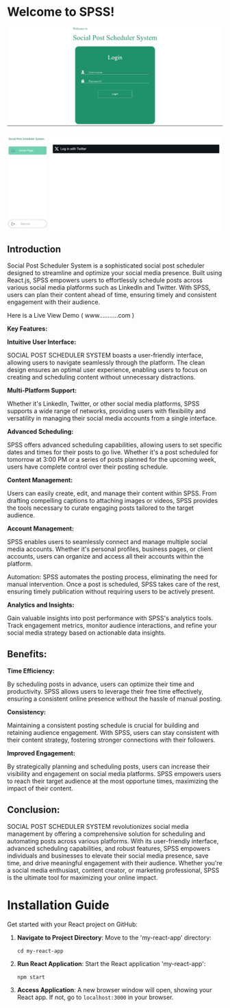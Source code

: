 # Welcome to SPSS!
![Teams Build SPSS](public/ssps.jpg)

![Teams Build SPSS](https://github.com/AnishaSingh0118/Social-Post-Scheduler-System/blob/6f1b73ec4f850fb762965f14cdec4db35afe3b36/public/ssps%202.jpg)


## Introduction

Social Post Scheduler System is a sophisticated social post scheduler designed to streamline and optimize your social media presence. Built using React.js, SPSS empowers users to effortlessly schedule posts across various social media platforms such as LinkedIn and Twitter. With SPSS, users can plan their content ahead of time, ensuring timely and consistent engagement with their audience.

Here is a Live View Demo ( www...........com )

**Key Features:**

**Intuitive User Interface:**

SOCIAL POST SCHEDULER SYSTEM boasts a user-friendly interface, allowing users to navigate seamlessly through the platform. The clean design ensures an optimal user experience, enabling users to focus on creating and scheduling content without unnecessary distractions.

**Multi-Platform Support:**

Whether it's LinkedIn, Twitter, or other social media platforms, SPSS supports a wide range of networks, providing users with flexibility and versatility in managing their social media accounts from a single interface.

**Advanced Scheduling:**

SPSS offers advanced scheduling capabilities, allowing users to set specific dates and times for their posts to go live. Whether it's a post scheduled for tomorrow at 3:00 PM or a series of posts planned for the upcoming week, users have complete control over their posting schedule.

**Content Management:**

Users can easily create, edit, and manage their content within SPSS. From drafting compelling captions to attaching images or videos, SPSS provides the tools necessary to curate engaging posts tailored to the target audience.

**Account Management:**

SPSS enables users to seamlessly connect and manage multiple social media accounts. Whether it's personal profiles, business pages, or client accounts, users can organize and access all their accounts within the platform.

Automation: SPSS automates the posting process, eliminating the need for manual intervention. Once a post is scheduled, SPSS takes care of the rest, ensuring timely publication without requiring users to be actively present.

**Analytics and Insights:**

Gain valuable insights into post performance with SPSS's analytics tools. Track engagement metrics, monitor audience interactions, and refine your social media strategy based on actionable data insights.

## Benefits:

**Time Efficiency:**

By scheduling posts in advance, users can optimize their time and productivity. SPSS allows users to leverage their free time effectively, ensuring a consistent online presence without the hassle of manual posting.

**Consistency:**

Maintaining a consistent posting schedule is crucial for building and retaining audience engagement. With SPSS, users can stay consistent with their content strategy, fostering stronger connections with their followers.

**Improved Engagement:**

By strategically planning and scheduling posts, users can increase their visibility and engagement on social media platforms. SPSS empowers users to reach their target audience at the most opportune times, maximizing the impact of their content.

## Conclusion:

SOCIAL POST SCHEDULER SYSTEM revolutionizes social media management by offering a comprehensive solution for scheduling and automating posts across various platforms. With its user-friendly interface, advanced scheduling capabilities, and robust features, SPSS empowers individuals and businesses to elevate their social media presence, save time, and drive meaningful engagement with their audience. Whether you're a social media enthusiast, content creator, or marketing professional, SPSS is the ultimate tool for maximizing your online impact.


# Installation Guide

Get started with your React project on GitHub:

1. **Navigate to Project Directory**: Move to the 'my-react-app' directory:

    ```
    cd my-react-app
    ```

2. **Run React Application**: Start the React application 'my-react-app':

    ```
    npm start
    ```

3. **Access Application**: A new browser window will open, showing your React app. If not, go to `localhost:3000` in your browser.



